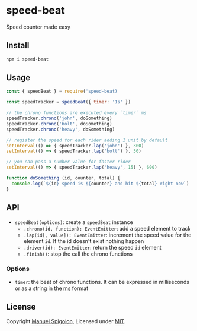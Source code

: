 # speed-beat
Speed counter made easy

## Install

```bash
npm i speed-beat
```


## Usage

```js
const { speedBeat } = require('speed-beat)

const speedTracker = speedBeat({ timer: '1s' })

// the chrono functions are executed every `timer` ms
speedTracker.chrono('john', doSomething)
speedTracker.chrono('bolt', doSomething)
speedTracker.chrono('heavy', doSomething)

// register the speed for each rider adding 1 unit by default
setInterval(() => { speedTracker.lap('john') }, 300)
setInterval(() => { speedTracker.lap('bolt') }, 50)

// you can pass a number value for faster rider
setInterval(() => { speedTracker.lap('heavy', 15) }, 600)

function doSomething (id, counter, total) {
  console.log(`${id} speed is ${counter} and hit ${total} right now`)
}
```


## API

+ `speedBeat(options)`: create a `speedBeat` instance
  + `.chrono(id, function): EventEmitter`: add a speed element to track
  + `.lap(id[, value]): EventEmitter`: increment the speed value for the element `id`. If the id doesn't exist nothing happen
  + `.driver(id): EventEmitter`: return the speed `id` element
  + `.finish()`: stop the call the chrono functions

### Options

+ `timer`: the beat of chrono functions. It can be expressed in milliseconds or as a string in the [ms](https://github.com/zeit/ms) format


## License

Copyright [Manuel Spigolon](https://github.com/Eomm), Licensed under [MIT](./LICENSE).
